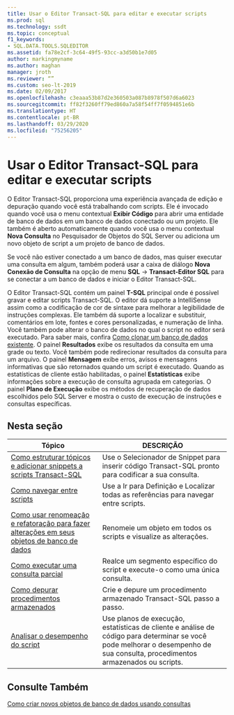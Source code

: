 ```yaml
---
title: Usar o Editor Transact-SQL para editar e executar scripts
ms.prod: sql
ms.technology: ssdt
ms.topic: conceptual
f1_keywords:
- SQL.DATA.TOOLS.SQLEDITOR
ms.assetid: fa78e2cf-3c64-49f5-93cc-a3d50b1e7d05
author: markingmyname
ms.author: maghan
manager: jroth
ms.reviewer: “”
ms.custom: seo-lt-2019
ms.date: 02/09/2017
ms.openlocfilehash: c3eaaa53b87d2e360503a087b8978f507d6a6023
ms.sourcegitcommit: ff82f3260ff79ed860a7a58f54ff7f0594851e6b
ms.translationtype: HT
ms.contentlocale: pt-BR
ms.lasthandoff: 03/29/2020
ms.locfileid: "75256205"
---
```

# <a name="use-transact-sql-editor-to-edit-and-execute-scripts"></a>Usar o Editor Transact-SQL para editar e executar scripts

O Editor Transact\-SQL proporciona uma experiência avançada de edição e depuração quando você está trabalhando com scripts. Ele é invocado quando você usa o menu contextual **Exibir Código** para abrir uma entidade de banco de dados em um banco de dados conectado ou um projeto. Ele também é aberto automaticamente quando você usa o menu contextual **Nova Consulta** no Pesquisador de Objetos do SQL Server ou adiciona um novo objeto de script a um projeto de banco de dados.  
  
Se você não estiver conectado a um banco de dados, mas quiser executar uma consulta em algum, também poderá usar a caixa de diálogo **Nova Conexão de Consulta** na opção de menu **SQL** -> **Transact\-Editor SQL** para se conectar a um banco de dados e iniciar o Editor Transact\-SQL.  
  
O Editor Transact\-SQL contém um painel **T-SQL** principal onde é possível gravar e editar scripts Transact\-SQL. O editor dá suporte a IntelliSense assim como a codificação de cor de sintaxe para melhorar a legibilidade de instruções complexas. Ele também dá suporte a localizar e substituir, comentários em lote, fontes e cores personalizadas, e numeração de linha. Você também pode alterar o banco de dados no qual o script no editor será executado. Para saber mais, confira [Como clonar um banco de dados existente](../ssdt/how-to-clone-an-existing-database.md). O painel **Resultados** exibe os resultados da consulta em uma grade ou texto. Você também pode redirecionar resultados da consulta para um arquivo. O painel **Mensagem** exibe erros, avisos e mensagens informativas que são retornados quando um script é executado. Quando as estatísticas de cliente estão habilitadas, o painel **Estatísticas** exibe informações sobre a execução de consulta agrupada em categorias. O painel **Plano de Execução** exibe os métodos de recuperação de dados escolhidos pelo SQL Server e mostra o custo de execução de instruções e consultas específicas.  
  
## <a name="in-this-section"></a>Nesta seção  
  
|Tópico|DESCRIÇÃO|  
|---------|---------------|  
|[Como estruturar tópicos e adicionar snippets a scripts Transact-SQL](../ssdt/how-to-outline-and-add-snippets-to-transact-sql-script.md)|Use o Selecionador de Snippet para inserir código Transact\-SQL pronto para codificar a sua consulta.|  
|[Como navegar entre scripts](../ssdt/how-to-navigate-between-scripts.md)|Use a Ir para Definição e Localizar todas as referências para navegar entre scripts.|  
|[Como usar renomeação e refatoração para fazer alterações em seus objetos de banco de dados](../ssdt/how-to-use-rename-and-refactoring-to-make-changes-to-your-database-objects.md)|Renomeie um objeto em todos os scripts e visualize as alterações.|  
|[Como executar uma consulta parcial](../ssdt/how-to-execute-a-partial-query.md)|Realce um segmento específico do script e execute-o como uma única consulta.|  
|[Como depurar procedimentos armazenados](../ssdt/how-to-debug-stored-procedures.md)|Crie e depure um procedimento armazenado Transact\-SQL passo a passo.|  
|[Analisar o desempenho do script](../ssdt/analyze-script-performance.md)|Use planos de execução, estatísticas de cliente e análise de código para determinar se você pode melhorar o desempenho de sua consulta, procedimentos armazenados ou scripts.|  
  
## <a name="see-also"></a>Consulte Também

[Como criar novos objetos de banco de dados usando consultas](../ssdt/how-to-create-new-database-objects-using-queries.md)